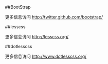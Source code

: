 ##BootStrap

更多信息访问       http://twitter.github.com/bootstrap/


##lesscss

更多信息访问       http://lesscss.org/


##dotlesscss

更多信息访问       http://www.dotlesscss.org/
